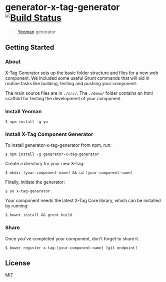 # generator-x-tag-generator [![Build Status](https://secure.travis-ci.org/pennyfx/generator-x-tag-generator.png?branch=master)](https://travis-ci.org/pennyfx/generator-x-tag-generator)

> [Yeoman](http://yeoman.io) generator


## Getting Started

### About

X-Tag Generator sets up the basic folder structure and files for a new web component.  We included some useful Grunt commands that will aid in routine tasks like building, testing and pushing your component.

The main source files are in `./src/`.  The `./demo/` folder contains an html scaffold for testing the development of your component.

### Install Yeoman

```
$ npm install -g yo
```

### Install X-Tag Component Generator

To install generator-x-tag-generator from npm, run:

```
$ npm install -g generator-x-tag-generator
```

Create a directory for your new X-Tag:

```
$ mkdir [your-component-name] && cd [your-component-name]
```

Finally, initiate the generator:

```
$ yo x-tag-generator
```

Your component needs the latest X-Tag Core library, which can be installed by running:

```
$ bower install && grunt build
```

### Share

Once you've completed your component, don't forget to share it.

```
$ bower register x-tag-[your-component-name] [git endpoint]
```


## License

MIT
